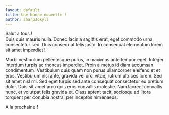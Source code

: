 ```yaml
---
layout: default
title: Une bonne nouvelle !
author: sharpJokyll
---
```

Salut à tous !<br>
Duis quis mauris nulla. Donec lacinia sagittis erat, eget commodo urna consectetur sed. Duis consequat felis justo. In consequat elementum lorem sit amet imperdiet !

Morbi vestibulum pellentesque purus, in maximus ante tempor eget. Integer interdum turpis ac rhoncus imperdiet. Proin a metus id diam accumsan condimentum. Vestibulum quis quam non purus ullamcorper eleifend et et eros. Vestibulum nisi ante, gravida vel orci vitae, rutrum ultrices lorem. Sed sit amet nisl mi. Sed eget turpis sed ante consequat consectetur eu pretium dolor. Duis sit amet arcu quis eros convallis molestie. Nam laoreet convallis nunc, et volutpat felis gravida et. Class aptent taciti sociosqu ad litora torquent per conubia nostra, per inceptos himenaeos.

A la prochaine !